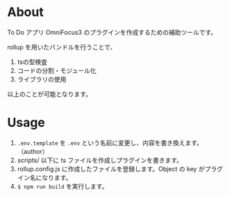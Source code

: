 # About
To Do アプリ OmniFocus3 のプラグインを作成するための補助ツールです。

rollup を用いたバンドルを行うことで、

1. tsの型検査
2. コードの分割・モジュール化
3. ライブラリの使用

以上のことが可能となります。

# Usage
1. `.env.template` を `.env` という名前に変更し、内容を書き換えます。（author）
2. scripts/ 以下に ts ファイルを作成しプラグインを書きます。
3. rollup.config.js に作成したファイルを登録します。Object の key がプラグイン名になります。
4. `$ npm run build` を実行します。
